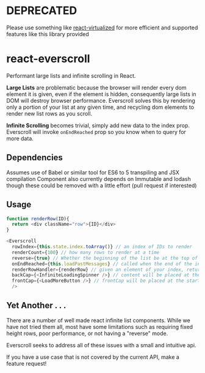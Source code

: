 # DEPRECATED

Please use something like [react-virtualized](https://github.com/bvaughn/react-virtualized) for more efficient and supported features like this library provided



# react-everscroll
Performant large lists and infinite scrolling in React.

**Large Lists** are problematic because the browser will render every dom element it is given, even if the element is hidden, consequently large lists in DOM will destroy browser performance. Everscroll solves this by rendering only a portion of your list at any given time, and recycling dom elements to render new list rows as you scroll.

**Infinite Scrolling** becomes trivial, simply add new data to the index prop. Everscroll will invoke `onEndReached` prop so you know when to query for more data.

## Dependencies
Assumes use of Babel or similar tool for ES6 to 5 transpiling and JSX compilation
Component also currently depends on Immutable and lodash though these could be removed with a little effort (pull request if interested)

## Usage
```js
function renderRow(ID){
  return <div className="row">{ID}</div>
}

<Everscroll
  rowIndex={this.state.index.toArray()} // an index of IDs to render
  renderCount={100} // how many rows to render at a time
  reverse={true} // Whether the beginning of the list be at the top of the container (false) or the bottom (true)
  onEndReached={this.loadPastMessages} // called when the end of the index is reached. Useful for infinite loading
  renderRowHandler={renderRow} // given an element of your index, return your rendered row
  backCap={<InfiniteLoadingSpinner />} // content will be placed at the end of your list
  frontCap={<LoadMoreButton />} // frontCap will be placed at the start of your list
  />
```

## Yet Another . . .
There are a number of well made react infinite list components. While we have not tried them all, most have some limitations such as requiring fixed height rows, poor performance, or not having a "reverse" mode.

Everscroll seeks to address all of these issues with a small and intuitive api.

If you have a use case that is not covered by the current API, make a feature request!
